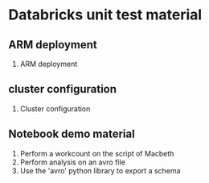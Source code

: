 # Databricks unit test material

## ARM deployment
1. ARM deployment

## cluster configuration
1. Cluster configuration

## Notebook demo material

1. Perform a workcount on the script of  Macbeth
1. Perform analysis on an avro file
1. Use the 'avro' python library to export a schema